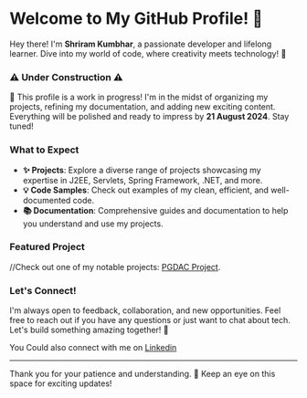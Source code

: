 # Welcome to My GitHub Profile! 🎉

Hey there! I'm **Shriram Kumbhar**, a passionate developer and lifelong learner. Dive into my world of code, where creativity meets technology! 🚀

### ⚠️ Under Construction ⚠️

🔧 This profile is a work in progress! I'm in the midst of organizing my projects, refining my documentation, and adding new exciting content. Everything will be polished and ready to impress by **21 August 2024**. Stay tuned!

### What to Expect

- **✨ Projects**: Explore a diverse range of projects showcasing my expertise in J2EE, Servlets, Spring Framework, .NET, and more.
- **💡 Code Samples**: Check out examples of my clean, efficient, and well-documented code.
- **📚 Documentation**: Comprehensive guides and documentation to help you understand and use my projects.

### Featured Project

//Check out one of my notable projects: [PGDAC Project](https://github.com/ShriramKumbhar/PGDAC_Project).

### Let's Connect!

I'm always open to feedback, collaboration, and new opportunities. Feel free to reach out if you have any questions or just want to chat about tech. Let's build something amazing together! 🤝

You Could also connect with me on [Linkedin](https://www.linkedin.com/in/shriramkumbhar/)

---

Thank you for your patience and understanding. 🙏 Keep an eye on this space for exciting updates!
